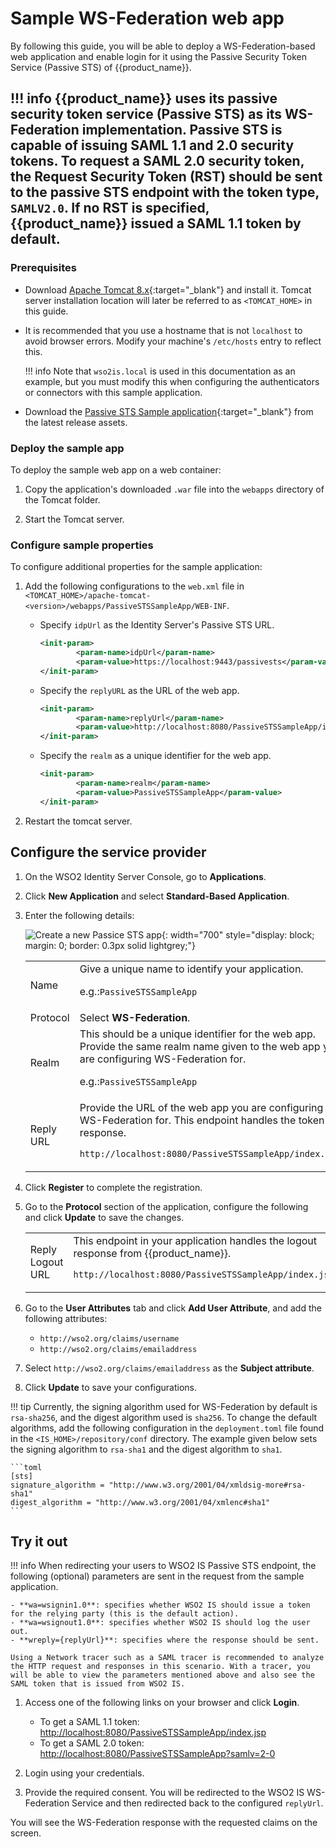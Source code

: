 # Sample WS-Federation web app

By following this guide, you will be able to deploy a WS-Federation-based web application and enable login for it using the Passive Security Token Service (Passive STS) of {{product_name}}.

!!! info
    {{product_name}} uses its passive security token service (Passive STS) as its WS-Federation implementation.
    Passive STS is capable of issuing SAML 1.1 and 2.0 security tokens. To request a SAML 2.0 security token, the Request Security Token (RST) should be sent to the passive STS endpoint with the token type, `SAMLV2.0`. If no RST is specified, {{product_name}} issued a SAML 1.1 token by default.
---

### Prerequisites

- Download [Apache Tomcat 8.x](https://tomcat.apache.org/download-80.cgi){:target="_blank"} and install it. Tomcat server installation location will later be referred to as `<TOMCAT_HOME>` in this guide.

- It is recommended that you use a hostname that is not `localhost` to avoid browser errors. Modify your machine's `/etc/hosts` entry to reflect this.

    !!! info
        Note that `wso2is.local` is used in this documentation as an example, but you must modify this when configuring the authenticators or connectors with this sample application.

- Download the [Passive STS Sample application](https://github.com/wso2/samples-is/releases/download/v4.6.2/PassiveSTSSampleApp.war){:target="_blank"} from the latest release assets.

### Deploy the sample app

To deploy the sample web app on a web container:

1. Copy the application's downloaded `.war` file into the `webapps` directory of the Tomcat folder.

2. Start the Tomcat server.

### Configure sample properties

To configure additional properties for the sample application:

1. Add the following configurations to the `web.xml` file in `<TOMCAT_HOME>/apache-tomcat-<version>/webapps/PassiveSTSSampleApp/WEB-INF`.
    - Specify `idpUrl` as the Identity Server's Passive STS URL.
        ``` xml
        <init-param>
                <param-name>idpUrl</param-name>
                <param-value>https://localhost:9443/passivests</param-value>
        </init-param> 
        ```

    - Specify the `replyURL` as the URL of the web app.
        ``` xml
        <init-param>
                <param-name>replyUrl</param-name>
                <param-value>http://localhost:8080/PassiveSTSSampleApp/index.jsp</param-value>
        </init-param>
        ```

    - Specify the ` realm ` as a unique identifier for the web app.
        ``` xml
        <init-param>
                <param-name>realm</param-name>
                <param-value>PassiveSTSSampleApp</param-value>
        </init-param> 
        ```

2. Restart the tomcat server.

## Configure the service provider

1. On the WSO2 Identity Server Console, go to **Applications**.

2. Click **New Application** and select **Standard-Based Application**.

3. Enter the following details:

    ![Create a new Passice STS app]({{base_path}}/assets/img/guides/applications/create-new-ws-federation-app.png){: width="700" style="display: block; margin: 0; border: 0.3px solid lightgrey;"}

    <table>
        <tr>
            <td>Name</td>
            <td>
                Give a unique name to identify your application.
                <p>e.g.:<code>PassiveSTSSampleApp</code></p>
            </td>
        </tr>
        <tr>
            <td>Protocol</td>
            <td>Select <b>WS-Federation</b>.</td>
        </tr>
        <tr>
            <td>Realm</td>
            <td>
                This should be a unique identifier for the web app. Provide the same realm name given to the web app you are configuring WS-Federation for.
                <p>e.g.:<code>PassiveSTSSampleApp</code></p>
            </td>
        </tr>
        <tr>
            <td>Reply URL</td>
            <td>
                Provide the URL of the web app you are configuring WS-Federation for. This endpoint handles the token response.
                <p><code>http://localhost:8080/PassiveSTSSampleApp/index.jsp</code></p>
            </td>
        </tr>
    </table>

4. Click **Register** to complete the registration.

5. Go to the **Protocol** section of the application, configure the following and click **Update** to save the changes.

    <table>
        <tr>
            <td>Reply Logout URL</td>
            <td>
                This endpoint in your application handles the logout response from {{product_name}}.
                <p><code>http://localhost:8080/PassiveSTSSampleApp/index.jsp</code></p>
            </td>
        </tr>
    </table>

6. Go to the **User Attributes** tab and click **Add User Attribute**, and add the following attributes:

    - `http://wso2.org/claims/username`
    - `http://wso2.org/claims/emailaddress`

7. Select `http://wso2.org/claims/emailaddress` as the **Subject attribute**.

8. Click **Update** to save your configurations.

!!! tip
    Currently, the signing algorithm used for WS-Federation by default is `rsa-sha256`, and the digest algorithm used is `sha256`. 
    To change the default algorithms, add the following configuration in the `deployment.toml` file found in the `<IS_HOME>/repository/conf` directory.
    The example given below sets the signing algorithm to `rsa-sha1` and the digest algorithm to `sha1`.

    ```toml
    [sts]
    signature_algorithm = "http://www.w3.org/2001/04/xmldsig-more#rsa-sha1"
    digest_algorithm = "http://www.w3.org/2001/04/xmlenc#sha1"
    ```

## Try it out

!!! info
    When redirecting your users to WSO2 IS Passive STS endpoint, the following (optional) parameters are sent in the request from the sample application.

	- **wa=wsignin1.0**: specifies whether WSO2 IS should issue a token for the relying party (this is the default action).
    - **wa=wsignout1.0**: specifies whether WSO2 IS should log the user out.
    - **wreply={replyUrl}**: specifies where the response should be sent.

	Using a Network tracer such as a SAML tracer is recommended to analyze the HTTP request and responses in this scenario. With a tracer, you will be able to view the parameters mentioned above and also see the SAML token that is issued from WSO2 IS.

1. Access one of the following links on your browser and click **Login**.
    - To get a SAML 1.1 token: <http://localhost:8080/PassiveSTSSampleApp/index.jsp>
    - To get a SAML 2.0 token: <http://localhost:8080/PassiveSTSSampleApp?samlv=2-0>

2. Login using your credentials.

3. Provide the required consent. You will be redirected to the WSO2 IS WS-Federation Service and then redirected back to the configured `replyUrl`.

You will see the WS-Federation response with the requested claims on the screen.
